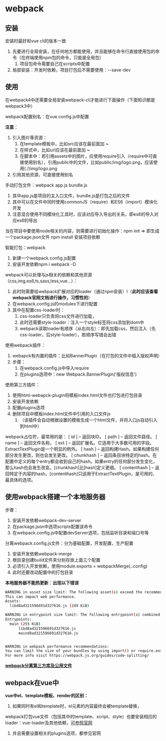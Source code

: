 # webpack

## 安装

安装时最好和vue cli的版本一致
  1. 先要进行全局安装，在任何地方都能使用，并且能够在命令行直接使用包的命令（在终端使用npm包的命令，只能是全局包）
     1. 项目包命令需要自己在scripts中配置
  2. 局部安装：开发时依赖，项目打包后不需要使用：--save-dev 

## 使用

在webpack4中还需要全局安装webpack-cli才能进行下面操作（下面知识都是webpack3中）

webpack配置别名：在vue.config.js中配置

**注意**：
  1. 引入图片等资源：
     1. 在template模板中，比如src应该在最前面加 **~**
     2. 在样式中，比如url应该在最前面加 **~**
     3. 在脚本中：若引用assets中的图片，应使用require引入（require中可直接使用别名），引用public中的文件，比如public/img/logo.png，应该使用(./)img/logo.png
  2. 引用其他资源，可直接使用别名
 
手动打包文件：webpack app.js bundle.js
  1. 其中app.js是项目的主入口文件，bundle.js是打包之后的文件
  2. 其中可以在文件中同时使用commonJS（require）和ES6（import）模块化开发
  3. 注意混合使用不同模块化工具时，应该对应导入导出的关系，即es6的导入对应es6的导出

当在项目中要使用node相关的内容，则需要进行初始化操作：npm init   => 即生成一个package.json文件
npm install 安装项目依赖

智能打包：webpack
  1. 新建一个webpack.config.js配置
  2. 安装开发依赖npm i webpack -D

webpack可以处理与js相关的依赖和其他资源（css,img,es6,ts,sass,less,vue...）：
  1. 此时则需要给webpack扩展对应的loader（通过npm安装）I（**此时应该查看webpack官网文档进行操作，习惯性的**）
  2. 在webpack.config.js的modules下进行配置
  3. 其中在配置css-loader时：
     1. css-loader只负责将css文件进行加载，
     2. 此时还需要style-loader：注入一个style标签将css添加到dom中
     3. webpack读取loader有顺序（从右向左）：即先加载css，然后注入（先css-loader，后style-loader），若顺序写错会出错

使用webpack插件：
  1. webapck有内置的插件：比如BannerPlugin（在打包的文件中插入版权声明）
  2. 步骤：
     1. 在webpack.config.js中导入require
     2. 在plugins选项中：new Webpack.BannerPlugin('版权信息')

使用第三方插件：
  1. 使用html-webapck-plugin将模板index.html文件也打包进打包目录
  2. 安装开发依赖
  3. 配置plugins选项
  4. 删除项目中模板index.html文件中引用的入口文件js
     1. （该插件会自动根据设置的模板生成一个html文件，并将入口js自动引入到html中）

webpack占位符，最常用的是：
    [ id ] – 返回块ID。
    [ path ] – 返回文件路径。
    [ name ] – 返回文件名称。
    [ ext ] – 返回扩展名。它适用于大多数可用的字段。ExtractTextPlugin是一个明显的例外。
    [ hash ] – 返回构建Hash。如果构建任何部分发生更改，则也会发生更改。
    [ chunkhash ] – 返回条目块特定的hash。在配置中定义的每个entry都会收到自己的hash。如果entry的任何部分发生变化，那么hash也会发生改变。[chunkhash]比[hash]定义更细。
    [ contenthash ] – 返回特定于内容的hash。[contenthash]只适用于ExtractTextPlugin，是可用的、最具体的选项。

## 使用webpack搭建一个本地服务器

步骤：
  1. 安装开发依赖webpack-dev-server
  2. 在package.json中选项scripts配置该命令
  3. 在webpack.config.js中配置devServer选项，包括监听目录和端口号等

分离webpack.config.js文件：分为基础配置，开发配置，生产配置
  1. 安装开发依赖webpack-merge
  2. 根目录创建build文件夹分别存放上面三个配置
  3. 必须引入开发依赖，使用module.exports = webpackMerge(..config)
  4. 此时还要改动配置中的打包目录

**本地服务器不能热更新**：**出现以下错误**
```bash
WARNING in asset size limit: The following asset(s) exceed the recommended size limit (244 KiB).
This can impact web performance.
Assets:
  libd8ad321596691d327616.js (249 KiB)

WARNING in entrypoint size limit: The following entrypoint(s) combined asset size exceeds the recommended limit (244 KiB). This can impact web performance.
Entrypoints:
  main (255 KiB)
      libd8ad321596691d327616.js
      maind8ad321596691d327616.js


WARNING in webpack performance recommendations: 
You can limit the size of your bundles by using import() or require.ensure to lazy load some parts of your application.
For more info visit https://webpack.js.org/guides/code-splitting/
```

**[webpack分离第三方库及公用文件](https://yi-jy.com/2018/06/09/webpack-split-chunks/)**

## webpack在vue中

**vue中el、template模板、render的区别：**
  1. 如果同时有el和template时，el元素的内容最终会被template替换，

webpack打包vue文件（包括其中的template、script、style）也要安装相应的loader：vue-loader及其他依赖，[可参照官网](https://vue-loader.vuejs.org/zh/guide/#%E6%89%8B%E5%8A%A8%E8%AE%BE%E7%BD%AE)
  1. 并且需要设置相关的plugins选项，都参见官网





